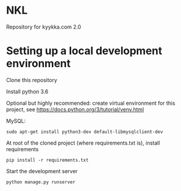 # NKL

Repository for kyykka.com 2.0

# Setting up a local development environment

Clone this repository

Install python 3.6

Optional but highly recommended: create virtual environment for this project, see https://docs.python.org/3/tutorial/venv.html

MySQL:

``` sudo apt-get install python3-dev default-libmysqlclient-dev ``` 

At root of the cloned project (where requirements.txt is), install requirements

``` pip install -r requirements.txt ```



Start the development server

``` python manage.py runserver ```

